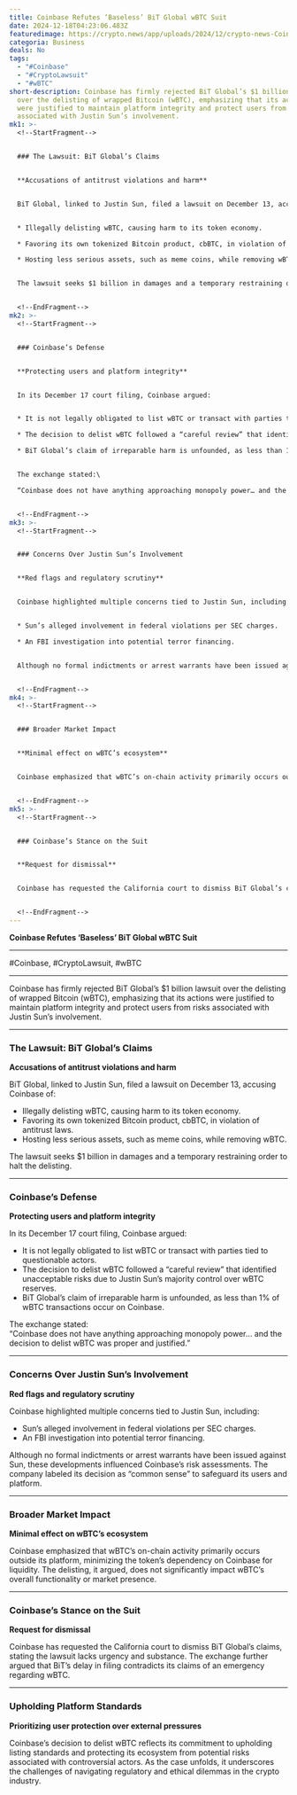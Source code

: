 ```yaml
---
title: Coinbase Refutes ‘Baseless’ BiT Global wBTC Suit
date: 2024-12-18T04:23:06.483Z
featuredimage: https://crypto.news/app/uploads/2024/12/crypto-news-Coinbase-option01-1380x820.webp
categoria: Business
deals: No
tags:
  - "#Coinbase"
  - "#CryptoLawsuit"
  - "#wBTC"
short-description: Coinbase has firmly rejected BiT Global’s $1 billion lawsuit
  over the delisting of wrapped Bitcoin (wBTC), emphasizing that its actions
  were justified to maintain platform integrity and protect users from risks
  associated with Justin Sun’s involvement.
mk1: >-
  <!--StartFragment-->


  ### The Lawsuit: BiT Global’s Claims


  **Accusations of antitrust violations and harm**


  BiT Global, linked to Justin Sun, filed a lawsuit on December 13, accusing Coinbase of:


  * Illegally delisting wBTC, causing harm to its token economy.

  * Favoring its own tokenized Bitcoin product, cbBTC, in violation of antitrust laws.

  * Hosting less serious assets, such as meme coins, while removing wBTC.


  The lawsuit seeks $1 billion in damages and a temporary restraining order to halt the delisting.


  <!--EndFragment-->
mk2: >-
  <!--StartFragment-->


  ### Coinbase’s Defense


  **Protecting users and platform integrity**


  In its December 17 court filing, Coinbase argued:


  * It is not legally obligated to list wBTC or transact with parties tied to questionable actors.

  * The decision to delist wBTC followed a “careful review” that identified unacceptable risks due to Justin Sun’s majority control over wBTC reserves.

  * BiT Global’s claim of irreparable harm is unfounded, as less than 1% of wBTC transactions occur on Coinbase.


  The exchange stated:\

  “Coinbase does not have anything approaching monopoly power… and the decision to delist wBTC was proper and justified.”


  <!--EndFragment-->
mk3: >-
  <!--StartFragment-->


  ### Concerns Over Justin Sun’s Involvement


  **Red flags and regulatory scrutiny**


  Coinbase highlighted multiple concerns tied to Justin Sun, including:


  * Sun’s alleged involvement in federal violations per SEC charges.

  * An FBI investigation into potential terror financing.


  Although no formal indictments or arrest warrants have been issued against Sun, these developments influenced Coinbase’s risk assessments. The company labeled its decision as “common sense” to safeguard its users and platform.


  <!--EndFragment-->
mk4: >-
  <!--StartFragment-->


  ### Broader Market Impact


  **Minimal effect on wBTC’s ecosystem**


  Coinbase emphasized that wBTC’s on-chain activity primarily occurs outside its platform, minimizing the token’s dependency on Coinbase for liquidity. The delisting, it argued, does not significantly impact wBTC’s overall functionality or market presence.


  <!--EndFragment-->
mk5: >-
  <!--StartFragment-->


  ### Coinbase’s Stance on the Suit


  **Request for dismissal**


  Coinbase has requested the California court to dismiss BiT Global’s claims, stating the lawsuit lacks urgency and substance. The exchange further argued that BiT’s delay in filing contradicts its claims of an emergency regarding wBTC.


  <!--EndFragment-->
---
```

<!--StartFragment-->

**Coinbase Refutes ‘Baseless’ BiT Global wBTC Suit**

- - -

\#Coinbase, #CryptoLawsuit, #wBTC

- - -

Coinbase has firmly rejected BiT Global’s $1 billion lawsuit over the delisting of wrapped Bitcoin (wBTC), emphasizing that its actions were justified to maintain platform integrity and protect users from risks associated with Justin Sun’s involvement.

- - -

### The Lawsuit: BiT Global’s Claims

**Accusations of antitrust violations and harm**

BiT Global, linked to Justin Sun, filed a lawsuit on December 13, accusing Coinbase of:

* Illegally delisting wBTC, causing harm to its token economy.
* Favoring its own tokenized Bitcoin product, cbBTC, in violation of antitrust laws.
* Hosting less serious assets, such as meme coins, while removing wBTC.

The lawsuit seeks $1 billion in damages and a temporary restraining order to halt the delisting.

- - -

### Coinbase’s Defense

**Protecting users and platform integrity**

In its December 17 court filing, Coinbase argued:

* It is not legally obligated to list wBTC or transact with parties tied to questionable actors.
* The decision to delist wBTC followed a “careful review” that identified unacceptable risks due to Justin Sun’s majority control over wBTC reserves.
* BiT Global’s claim of irreparable harm is unfounded, as less than 1% of wBTC transactions occur on Coinbase.

The exchange stated:\
“Coinbase does not have anything approaching monopoly power… and the decision to delist wBTC was proper and justified.”

- - -

### Concerns Over Justin Sun’s Involvement

**Red flags and regulatory scrutiny**

Coinbase highlighted multiple concerns tied to Justin Sun, including:

* Sun’s alleged involvement in federal violations per SEC charges.
* An FBI investigation into potential terror financing.

Although no formal indictments or arrest warrants have been issued against Sun, these developments influenced Coinbase’s risk assessments. The company labeled its decision as “common sense” to safeguard its users and platform.

- - -

### Broader Market Impact

**Minimal effect on wBTC’s ecosystem**

Coinbase emphasized that wBTC’s on-chain activity primarily occurs outside its platform, minimizing the token’s dependency on Coinbase for liquidity. The delisting, it argued, does not significantly impact wBTC’s overall functionality or market presence.

- - -

### Coinbase’s Stance on the Suit

**Request for dismissal**

Coinbase has requested the California court to dismiss BiT Global’s claims, stating the lawsuit lacks urgency and substance. The exchange further argued that BiT’s delay in filing contradicts its claims of an emergency regarding wBTC.

- - -

### Upholding Platform Standards

**Prioritizing user protection over external pressures**

Coinbase’s decision to delist wBTC reflects its commitment to upholding listing standards and protecting its ecosystem from potential risks associated with controversial actors. As the case unfolds, it underscores the challenges of navigating regulatory and ethical dilemmas in the crypto industry.

<!--EndFragment-->